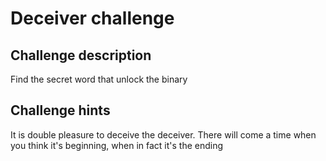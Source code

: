 # Deceiver challenge

## Challenge description 

Find the secret word that unlock the binary


## Challenge hints

It is double pleasure to deceive the deceiver.
There will come a time when you think it's beginning, when in fact it's the ending

